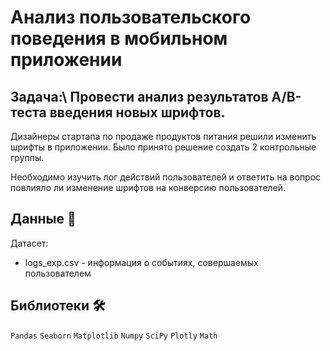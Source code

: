 # Анализ пользовательского поведения в мобильном приложении

## **Задача:**\ Провести анализ результатов A/B-теста введения новых шрифтов.

Дизайнеры стартапа по продаже продуктов питания решили изменить шрифты в приложении. Было принято решение создать 2 контрольные группы.

Необходимо изучить лог действий пользователей и ответить на вопрос повлияло ли изменение шрифтов на конверсию пользователей.

## Данные 📁

Датасет:

* logs_exp.csv - информация о событиях, совершаемых пользователем

## Библиотеки 🛠️

`Pandas` `Seaborn` `Matplotlib` `Numpy` `SciPy` `Plotly` `Math`
<br>

